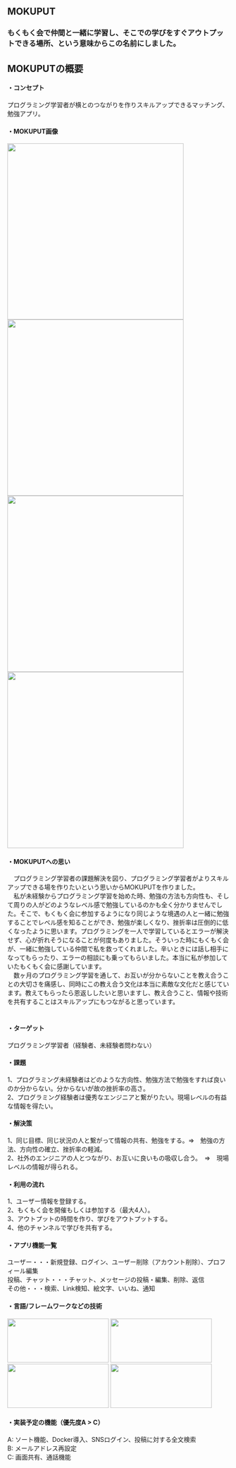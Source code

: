 ##  MOKUPUT  
### もくもく会で仲間と一緒に学習し、そこでの学びをすぐアウトプットできる場所、という意味からこの名前にしました。

## MOKUPUTの概要
#### ・コンセプト  
プログラミング学習者が横とのつながりを作りスキルアップできるマッチング、勉強アプリ。  

#### ・MOKUPUT画像
<img src=https://user-images.githubusercontent.com/88995036/144709944-87fe03e1-a873-4fce-b24a-91395940df1f.png width="400px" height="400px" ><img src=https://user-images.githubusercontent.com/88995036/144709956-dfe8431d-bde3-4d17-854f-90b5a38e55fc.png width="400px" height="400px" ><img src=https://user-images.githubusercontent.com/88995036/144709968-8d1cda63-5992-4082-a487-de23c571717b.png width="400px" height="400px" ><img src=https://user-images.githubusercontent.com/88995036/144709970-fc4b6665-c0cb-4933-ace6-cfae6f43d296.png width="400px" height="400px" >

#### ・MOKUPUTへの思い  
　プログラミング学習者の課題解決を図り、プログラミング学習者がよりスキルアップできる場を作りたいという思いからMOKUPUTを作りました。  
　私が未経験からプログラミング学習を始めた時、勉強の方法も方向性も、そして周りの人がどのようなレベル感で勉強しているのかも全く分かりませんでした。そこで、もくもく会に参加するようになり同じような境遇の人と一緒に勉強することでレベル感を知ることができ、勉強が楽しくなり、挫折率は圧倒的に低くなったように思います。プログラミングを一人で学習しているとエラーが解決せず、心が折れそうになることが何度もありました。そういった時にもくもく会が、一緒に勉強している仲間で私を救ってくれました。辛いときには話し相手になってもらったり、エラーの相談にも乗ってもらいました。本当に私が参加していたもくもく会に感謝しています。  
　数ヶ月のプログラミング学習を通して、お互いが分からないことを教え合うことの大切さを痛感し、同時にこの教え合う文化は本当に素敵な文化だと感じています。教えてもらったら恩返ししたいと思いますし、教え合うこと、情報や技術を共有することはスキルアップにもつながると思っています。  
　
#### ・ターゲット  
プログラミング学習者（経験者、未経験者問わない）

#### ・課題
1、プログラミング未経験者はどのような方向性、勉強方法で勉強をすれば良いのか分からない。分からないが故の挫折率の高さ。  
2、プログラミング経験者は優秀なエンジニアと繋がりたい。現場レベルの有益な情報を得たい。  
  
#### ・解決策
1、同じ目標、同じ状況の人と繋がって情報の共有、勉強をする。⇒　勉強の方法、方向性の確立、挫折率の軽減。  
2、社外のエンジニアの人とつながり、お互いに良いもの吸収し合う。　⇒　現場レベルの情報が得られる。  
 
#### ・利用の流れ
1、ユーザー情報を登録する。  
2、もくもく会を開催もしくは参加する（最大4人）。  
3、アウトプットの時間を作り、学びをアウトプットする。  
4、他のチャンネルで学びを共有する。

#### ・アプリ機能一覧
ユーザー・・・新規登録、ログイン、ユーザー削除（アカウント削除）、プロフィール編集  
投稿、チャット・・・チャット、メッセージの投稿・編集、削除、返信  
その他・・・検索、Link検知、絵文字、いいね、通知
　
#### ・言語/フレームワークなどの技術
 <a href="https://nextjs.org/"><img src="https://user-images.githubusercontent.com/88995036/143837865-d2becaa3-7fcb-46e9-8dca-f04576d2664b.png" height="100px;" width="230px;" /></a>
 <a href="https://firebase.google.com/"><img src="https://user-images.githubusercontent.com/88995036/143838807-8a899eb9-551a-4b30-beeb-b10671964628.png" height="100px;" width="230px;"/></a>
 <a href="https://www.algolia.com/doc/"><img src="https://user-images.githubusercontent.com/88995036/143838959-b53ab07e-3f51-4983-bd7f-5978da369743.png" height="100px;" width="230px;"/></a>
 <a href="https://www.typescriptlang.org/docs/"><img src="https://user-images.githubusercontent.com/88995036/143839860-b5d8a21a-2b66-46d1-9fad-11ed0648a271.png" height="100px;" width="230px;"/></a>
 

 
 
#### ・実装予定の機能（優先度A > C）  
 A: ソート機能、Docker導入、SNSログイン、投稿に対する全文検索  
 B: メールアドレス再設定  
 C: 画面共有、通話機能  
